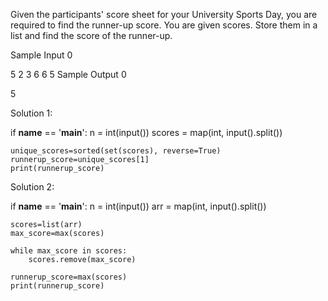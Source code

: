Given the participants' score sheet for your University Sports Day, you are required to find the runner-up score. You are given  scores. Store them in a list and find the score of the runner-up.

Sample Input 0

5
2 3 6 6 5
Sample Output 0

5


Solution 1:

if __name__ == '__main__':
    n = int(input())
    scores = map(int, input().split())
    

    unique_scores=sorted(set(scores), reverse=True)
    runnerup_score=unique_scores[1]
    print(runnerup_score)


Solution 2:

if __name__ == '__main__':
    n = int(input())
    arr = map(int, input().split())
    
    scores=list(arr)
    max_score=max(scores)
    
    while max_score in scores:
        scores.remove(max_score)
        
    runnerup_score=max(scores)
    print(runnerup_score)